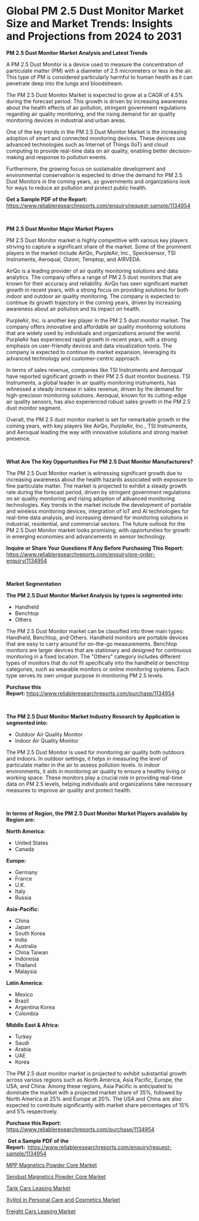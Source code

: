 <p><h1>Global PM 2.5 Dust Monitor Market Size and Market Trends: Insights and Projections from 2024 to 2031</h1></p><p><strong>PM 2.5 Dust Monitor Market Analysis and Latest Trends</strong></p>
<p><p>A PM 2.5 Dust Monitor is a device used to measure the concentration of particulate matter (PM) with a diameter of 2.5 micrometers or less in the air. This type of PM is considered particularly harmful to human health as it can penetrate deep into the lungs and bloodstream.</p><p>The PM 2.5 Dust Monitor Market is expected to grow at a CAGR of 4.5% during the forecast period. This growth is driven by increasing awareness about the health effects of air pollution, stringent government regulations regarding air quality monitoring, and the rising demand for air quality monitoring devices in industrial and urban areas.</p><p>One of the key trends in the PM 2.5 Dust Monitor Market is the increasing adoption of smart and connected monitoring devices. These devices use advanced technologies such as Internet of Things (IoT) and cloud computing to provide real-time data on air quality, enabling better decision-making and response to pollution events.</p><p>Furthermore, the growing focus on sustainable development and environmental conservation is expected to drive the demand for PM 2.5 Dust Monitors in the coming years, as governments and organizations look for ways to reduce air pollution and protect public health.</p></p>
<p><strong>Get a Sample PDF of the Report:&nbsp;</strong> <a href="https://www.reliableresearchreports.com/enquiry/request-sample/1134954">https://www.reliableresearchreports.com/enquiry/request-sample/1134954</a></p>
<p>&nbsp;</p>
<p><strong>PM 2.5 Dust Monitor Major Market Players</strong></p>
<p><p>PM 2.5 Dust Monitor market is highly competitive with various key players striving to capture a significant share of the market. Some of the prominent players in the market include AirQo, PurpleAir, Inc., Specksensor, TSI Instruments, Aeroqual, Oizom, Temptop, and AIRVEDA.</p><p>AirQo is a leading provider of air quality monitoring solutions and data analytics. The company offers a range of PM 2.5 dust monitors that are known for their accuracy and reliability. AirQo has seen significant market growth in recent years, with a strong focus on providing solutions for both indoor and outdoor air quality monitoring. The company is expected to continue its growth trajectory in the coming years, driven by increasing awareness about air pollution and its impact on health.</p><p>PurpleAir, Inc. is another key player in the PM 2.5 dust monitor market. The company offers innovative and affordable air quality monitoring solutions that are widely used by individuals and organizations around the world. PurpleAir has experienced rapid growth in recent years, with a strong emphasis on user-friendly devices and data visualization tools. The company is expected to continue its market expansion, leveraging its advanced technology and customer-centric approach.</p><p>In terms of sales revenue, companies like TSI Instruments and Aeroqual have reported significant growth in their PM 2.5 dust monitor business. TSI Instruments, a global leader in air quality monitoring instruments, has witnessed a steady increase in sales revenue, driven by the demand for high-precision monitoring solutions. Aeroqual, known for its cutting-edge air quality sensors, has also experienced robust sales growth in the PM 2.5 dust monitor segment.</p><p>Overall, the PM 2.5 dust monitor market is set for remarkable growth in the coming years, with key players like AirQo, PurpleAir, Inc., TSI Instruments, and Aeroqual leading the way with innovative solutions and strong market presence.</p></p>
<p>&nbsp;</p>
<p><strong>What Are The Key Opportunities For PM 2.5 Dust Monitor Manufacturers?</strong></p>
<p><p>The PM 2.5 Dust Monitor market is witnessing significant growth due to increasing awareness about the health hazards associated with exposure to fine particulate matter. The market is projected to exhibit a steady growth rate during the forecast period, driven by stringent government regulations on air quality monitoring and rising adoption of advanced monitoring technologies. Key trends in the market include the development of portable and wireless monitoring devices, integration of IoT and AI technologies for real-time data analysis, and increasing demand for monitoring solutions in industrial, residential, and commercial sectors. The future outlook for the PM 2.5 Dust Monitor market looks promising, with opportunities for growth in emerging economies and advancements in sensor technology.</p></p>
<p><strong>Inquire or Share Your Questions If Any Before Purchasing This Report:</strong> <a href="https://www.reliableresearchreports.com/enquiry/pre-order-enquiry/1134954">https://www.reliableresearchreports.com/enquiry/pre-order-enquiry/1134954</a></p>
<p>&nbsp;</p>
<p><strong>Market Segmentation</strong></p>
<p><strong>The PM 2.5 Dust Monitor Market Analysis by types is segmented into:</strong></p>
<p><ul><li>Handheld</li><li>Benchtop</li><li>Others</li></ul></p>
<p><p>The PM 2.5 Dust Monitor market can be classified into three main types: Handheld, Benchtop, and Others. Handheld monitors are portable devices that are easy to carry around for on-the-go measurements. Benchtop monitors are larger devices that are stationary and designed for continuous monitoring in a fixed location. The "Others" category includes different types of monitors that do not fit specifically into the handheld or benchtop categories, such as wearable monitors or online monitoring systems. Each type serves its own unique purpose in monitoring PM 2.5 levels.</p></p>
<p><strong>Purchase this Report:&nbsp;</strong><a href="https://www.reliableresearchreports.com/purchase/1134954">https://www.reliableresearchreports.com/purchase/1134954</a></p>
<p>&nbsp;</p>
<p><strong>The PM 2.5 Dust Monitor Market Industry Research by Application is segmented into:</strong></p>
<p><ul><li>Outdoor Air Quality Monitor</li><li>Indoor Air Quality Monitor</li></ul></p>
<p><p>The PM 2.5 Dust Monitor is used for monitoring air quality both outdoors and indoors. In outdoor settings, it helps in measuring the level of particulate matter in the air to assess pollution levels. In indoor environments, it aids in monitoring air quality to ensure a healthy living or working space. These monitors play a crucial role in providing real-time data on PM 2.5 levels, helping individuals and organizations take necessary measures to improve air quality and protect health.</p></p>
<p>&nbsp;</p>
<p><strong>In terms of Region, the PM 2.5 Dust Monitor Market Players available by Region are:</strong></p>
<p>
    <p> <strong> North America: </strong>
        <ul>
            <li>United States</li>
            <li>Canada</li>
        </ul>
        </p> 
    <p> <strong> Europe: </strong>
        <ul>
            <li>Germany</li>
            <li>France</li>
            <li>U.K.</li>
            <li>Italy</li>
            <li>Russia</li>
        </ul>
        </p> 
    <p> <strong> Asia-Pacific: </strong>
        <ul>
            <li>China</li>
            <li>Japan</li>
            <li>South Korea</li>
            <li>India</li>
            <li>Australia</li>
            <li>China Taiwan</li>
            <li>Indonesia</li>
            <li>Thailand</li>
            <li>Malaysia</li>
        </ul>
        </p> 
    <p> <strong> Latin America: </strong>
        <ul>
            <li>Mexico</li>
            <li>Brazil</li>
            <li>Argentina Korea</li>
            <li>Colombia</li>
        </ul>
        </p> 
    <p> <strong> Middle East & Africa: </strong>
        <ul>
            <li>Turkey</li>
            <li>Saudi</li>
            <li>Arabia</li>
            <li>UAE</li>
            <li>Korea</li>
        </ul>
    </p>
    </p>
<p><p>The PM 2.5 dust monitor market is projected to exhibit substantial growth across various regions such as North America, Asia Pacific, Europe, the USA, and China. Among these regions, Asia Pacific is anticipated to dominate the market with a projected market share of 35%, followed by North America at 25% and Europe at 20%. The USA and China are also expected to contribute significantly with market share percentages of 15% and 5% respectively.</p></p>
<p><strong>Purchase this Report: </strong><a href="https://www.reliableresearchreports.com/purchase/1134954">https://www.reliableresearchreports.com/purchase/1134954</a></p>
<p>&nbsp;<strong>Get a Sample PDF of the Report:&nbsp;&nbsp;</strong><a href="https://www.reliableresearchreports.com/enquiry/request-sample/1134954">https://www.reliableresearchreports.com/enquiry/request-sample/1134954</a></p>
<p><strong></strong></p>
<p><p><a href="https://github.com/julyju69/Market-Research-Report-List-2/blob/main/mpp-magnetics-powder-core-market.md">MPP Magnetics Powder Core Market</a></p><p><a href="https://github.com/nathandecarvalho/Market-Research-Report-List-2/blob/main/sendust-magnetics-powder-core-market.md">Sendust Magnetics Powder Core Market</a></p><p><a href="https://github.com/RichRobinson5/Market-Research-Report-List-3/blob/main/tank-cars-leasing-market.md">Tank Cars Leasing Market</a></p><p><a href="https://github.com/kosella/Market-Research-Report-List-2/blob/main/xylitol-in-personal-care-and-cosmetics-market.md">Xylitol in Personal Care and Cosmetics Market</a></p><p><a href="https://github.com/gdfhhhj/Market-Research-Report-List-3/blob/main/freight-cars-leasing-market.md">Freight Cars Leasing Market</a></p></p>